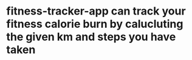 # fitness-tracker-app can track your fitness calorie burn by calucluting the given km and steps you have taken
